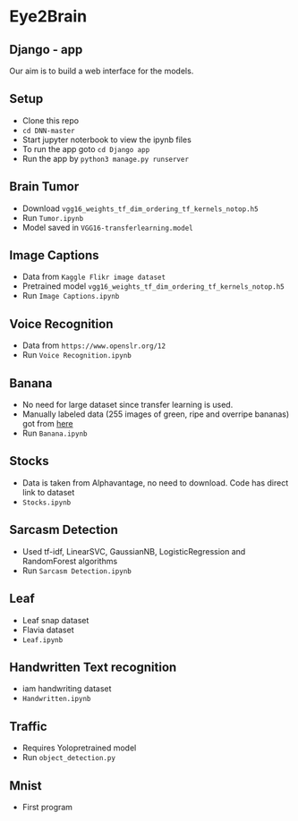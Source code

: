 # Eye2Brain

## Django - app
Our aim is to build a web interface for the models.

## Setup
- Clone this repo
- `cd DNN-master`
- Start jupyter noterbook to view the ipynb files
- To run the app goto `cd Django app`
- Run the app by `python3 manage.py runserver`

## Brain Tumor
- Download `vgg16_weights_tf_dim_ordering_tf_kernels_notop.h5`
- Run `Tumor.ipynb`
- Model saved in `VGG16-transferlearning.model`

## Image Captions
- Data from `Kaggle Flikr image dataset`
- Pretrained model `vgg16_weights_tf_dim_ordering_tf_kernels_notop.h5`
- Run `Image Captions.ipynb`

## Voice Recognition
- Data from `https://www.openslr.org/12`
- Run `Voice Recognition.ipynb`

## Banana
- No need for large dataset since transfer learning is used.
- Manually labeled data (255 images of green, ripe and overripe bananas) got from [here](github.com/giovannipcarvalho/banana-ripeness-classificationtree/master/data)
- Run `Banana.ipynb`

## Stocks
- Data is taken from Alphavantage, no need to download. Code has direct link to dataset
- `Stocks.ipynb`

## Sarcasm Detection
- Used tf-idf, LinearSVC, GaussianNB, LogisticRegression and RandomForest algorithms
- Run `Sarcasm Detection.ipynb`

## Leaf
- Leaf snap dataset
- Flavia dataset
- `Leaf.ipynb`

## Handwritten Text recognition
- iam handwriting dataset
- `Handwritten.ipynb`

## Traffic
- Requires Yolopretrained model
- Run `object_detection.py`

## Mnist 
- First program
